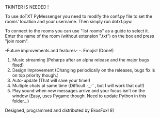 TKINTER IS NEEDED !

To use doTXT PyMessenger you need to modify the conf.py file to set
the rooms' location and your username. Then simply run dotxt.pyw

To connect to the rooms you can use "list rooms" as a guide to select it.
Enter the name of the room (without extension ".txt") on the box and press "join room".



-Future improvements and features-
-. Emojis! (Done!)
1. Music streaming (Peharps after an alpha release and the major bugs fixed)
2. Design Improvement (Changing periodically on the releases, bugs fix is on top priority though.)
3. Auto-update (That will save your time!)
4. Multiple chats at same time (Difficult -_-' , but I will work that out!)
5. Play sound when new messages arrive and your focus isn't on the window (Easy, uses Pygame though. Need to update Python in this folder...)


Designed, programmed and distributed by EkosFox! 8)
